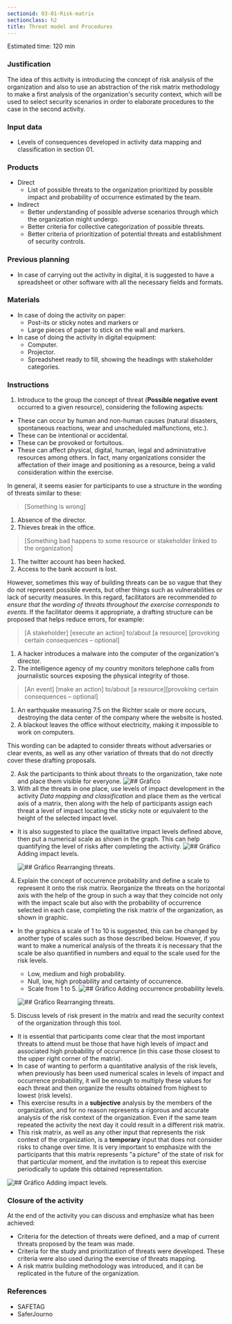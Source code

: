 ```yaml
---
sectionid: 03-01-Risk-matrix
sectionclass: h2
title: Threat model and Procedures
---
```

Estimated time: 120 min

### Justification
The idea of this activity is introducing the concept of risk analysis of the organization and also to use an abstraction of the risk matrix methodology to make a first analysis of the organization's security context, which will be used to select security scenarios in order to elaborate procedures to the case in the second activity.

### Input data
* Levels of consequences developed in activity data mapping and classification in section 01.

### Products
* Direct
  * List of possible threats to the organization prioritized by possible impact and probability of occurrence estimated by the team.
* Indirect
  * Better understanding of possible adverse scenarios through which the organization might undergo.
  * Better criteria for collective categorization of possible threats.
  * Better criteria of prioritization of potential threats and establishment of security controls.

### Previous planning
* In case of carrying out the activity in digital, it is suggested to have a spreadsheet or other software with all the necessary fields and formats.

### Materials
* In case of doing the activity on paper:
  * Post-its or sticky notes and markers or
  * Large pieces of paper to stick on the wall and markers.
* In case of doing the activity in digital equipment:
  * Computer.
  * Projector.
  * Spreadsheet ready to fill, showing the headings with stakeholder categories.


### Instructions
1. Introduce to the group the concept of threat (**Possible negative event** occurred to a given resource), considering the following aspects:
* These can occur by human and non-human causes (natural disasters, spontaneous reactions, wear and unscheduled malfunctions, etc.).
* These can be intentional or accidental.
* These can be provoked or fortuitous.
* These can affect physical, digital, human, legal and administrative resources among others. In fact, many organizations consider the affectation of their image and positioning as a resource, being a valid consideration within the exercise.

In general, it seems easier for participants to use a structure in the wording of threats similar to these:
  > [Something is wrong]

  1. Absence of the director.
  2. Thieves break in the office.

  > [Something bad happens to some resource or stakeholder linked to the organization]

  1. The twitter account has been hacked.
  2. Access to the bank account is lost.

 However, sometimes this way of building threats can be so vague that they do not represent possible events, but other things such as vulnerabilities or lack of security measures. In this regard, facilitators are recommended *to ensure that the wording of threats throughout the exercise corresponds to events*. If the facilitator deems it appropriate, a drafting structure can be proposed that helps reduce errors, for example:
  > [A stakeholder] [execute an action] to/about [a resource] [provoking certain consequences – optional]

  1. A hacker introduces a malware into the computer of the organization's director.
  2. The intelligence agency of my country monitors telephone calls from journalistic sources exposing the physical integrity of those.

  > [An event] [make an action] to/about [a resource][provoking certain consequences – optional]

  1.  An earthquake measuring 7.5 on the Richter scale or more occurs, destroying the data center of the company where the website is hosted.
  2. A blackout leaves the office without electricity, making it impossible to work on computers.

  This wording can be adapted to consider threats without adversaries or clear events, as well as any other variation of threats that do not directly cover these drafting proposals.

2. Ask the participants to think about threats to the organization, take note and place them visible for everyone.
  ![## Gráfico](../img/0301/bocetos-sda-0301-1.png)
3. With all the threats in one place, use levels of impact development in the activity *Data mapping and classification* and place them as the vertical axis of a matrix, then along with the help of participants assign each threat a level of impact locating the sticky note or equivalent to the height of the selected impact level.
* It is also suggested to place the qualitative impact levels defined above, then put a numerical scale as shown in the graph. This can help quantifying the level of risks after completing the activity.
  ![## Gráfico](../img/0301/bocetos-sda-0301-2.png)
  Adding impact levels.

  ![## Gráfico](../img/0301/bocetos-sda-0301-3.png)
  Rearranging threats.

4. Explain the concept of occurrence probability and define a scale to represent it onto the risk matrix. Reorganize the threats on the horizontal axis with the help of the group in such a way that they coincide not only with the impact scale but also with the probability of occurrence selected in each case, completing the risk matrix of the organization, as shown in graphic.
  * In the graphics a scale of 1 to 10 is suggested, this can be changed by another type of scales such as those described below. However, if you want to make a numerical analysis of the threats it is necessary that the scale be also quantified in numbers and equal to the scale used for the risk levels.
    * Low, medium and high probability.
    * Null, low, high probability and certainty of occurrence.
    * Scale from 1 to 5.
    ![## Gráfico](../img/0301/bocetos-sda-0301-4.png)
   Adding occurrence probability levels.

    ![## Gráfico](../img/0301/bocetos-sda-0301-5.png)
  Rearranging threats.

5. Discuss levels of risk present in the matrix and read the security context of the organization through this tool.
  * It is essential that participants come clear that the most important threats to attend must be those that have high levels of impact and associated high probability of occurrence (in this case those closest to the upper right corner of the matrix).
  * In case of wanting to perform a quantitative analysis of the risk levels, when previously has been used numerical scales in levels of impact and occurrence probability, it will be enough to multiply these values for each threat and then organize the results obtained from highest to lowest (risk levels).
  * This exercise results in a **subjective** analysis by the members of the organization, and for no reason represents a rigorous and accurate analysis of the risk context of the organization. Even if the same team repeated the activity the next day it could result in a different risk matrix.
  * This risk matrix, as well as any other input that represents the risk context of the organization, is a **temporary** input that does not consider risks to change over time. It is very important to emphasize with the participants that this matrix represents "a picture" of the state of risk for that particular moment, and the invitation is to repeat this exercise periodically to update this obtained representation.

  ![## Gráfico](../img/0301/bocetos-sda-0301-6.png)
  Adding impact levels.

### Closure of the activity
At the end of the activity you can discuss and emphasize what has been achieved:
* Criteria for the detection of threats were defined, and a map of current threats proposed by the team was made.
* Criteria for the study and prioritization of threats were developed. These criteria were also used during the exercise of threats mapping.
* A risk matrix building methodology was introduced, and it can be replicated in the future of the organization.

### References
* SAFETAG
* SaferJourno
